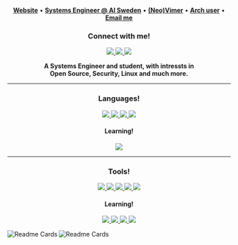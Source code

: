 <p align="center">
  <b><a href="https://nerdyhamster.net">Website</a></b>
  •
  <b><a href="https://ai.se">Systems Engineer @ AI Sweden</a></b>
  •
  <b><a href="https://github.com/neovim/neovim">(Neo)Vimer</a></b>
  •
  <b><a href="https://archlinux.org">Arch user</a></b>
  •
  <b><a href="mailto:leo@nerdyhamster.net"> Email me</a></b>
</p>

<h3 align="center">Connect with me!</h3>
<p align="center">
 <a href="https://www.linkedin.com/in/leo-ronnebro">
  <img src="https://img.shields.io/badge/Linkedin-0e76a8.svg?&style=for-the-badge&logo=Linkedin&logoColor=white" />
 </a>
 <a href="mailto:leo@nerdyhamster.net">
 <img src="https://img.shields.io/badge/Mail-505264.svg?&style=for-the-badge&logo=ProtonMail&logoColor=white?link=mail:leo@nerdyhamster.net" />
 </a>
 <a href="https://gist.github.com/TheNerdyHamster/6a9b8665ccff590d5f71575f65cb94fa">
  <img src="https://img.shields.io/badge/PGP_Key-505264.svg?&style=for-the-badge&logo=Monkey-tie&logoColor=white"/>
 </a>
</p>

<div align="center">
 <b>A Systems Engineer and student, with intressts in</b><br>
 <b>Open Source, Security, Linux and much more.</b>
</div>

<hr />

<h3 align="center">Languages!</h3>
<p align="center">
 <a href="https://golang.org">
  <img src="https://img.shields.io/badge/Golang-00ADD8.svg?&style=for-the-badge&logo=go&logoColor=white" />
 </a>
 <a href="https://php.net">
 <img src="https://img.shields.io/badge/PHP-777BB4.svg?&style=for-the-badge&logo=php&logoColor=white" />
 </a>
 <a href="https://java.com">
  <img src="https://img.shields.io/badge/Java-007396.svg?&style=for-the-badge&logo=Java&logoColor=white"/>
 </a>
 <a href="https://dotnet.microsoft.com">
  <img src="https://img.shields.io/badge/.NET-512BD4.svg?&style=for-the-badge&logo=dot-net&logoColor=white"/>
 </a>
</p>

<h4 align="center">Learning!</h4>
<p align="center">
 <a href="https://rust-lang.org">
  <img src="https://img.shields.io/badge/Rust-000000.svg?&style=for-the-badge&logo=rust&logoColor=white" />
 </a>
</p>

<hr/>

<h3 align="center">Tools!</h3>
<p align="center">
 <a href="https://neovim.io">
  <img src="https://img.shields.io/badge/Neovim-57A143.svg?&style=for-the-badge&logo=neovim&logoColor=white" />
 </a>
 <a href="https://docker.com">
 <img src="https://img.shields.io/badge/Docker-2496ED.svg?&style=for-the-badge&logo=Docker&logoColor=white" />
 </a>
 <a href="https://postgresql.org">
  <img src="https://img.shields.io/badge/PostgreSQL-4169E1.svg?&style=for-the-badge&logo=PostgreSQL&logoColor=white"/>
 </a>
 <a href="https://ansible.com">
  <img src="https://img.shields.io/badge/Ansible-EE0000.svg?&style=for-the-badge&logo=ansible&logoColor=white"/>
 </a>
 <a href="https://www.gnu.org/software/emacs/">
  <img src="https://img.shields.io/badge/Emacs-7F5AB6.svg?&style=for-the-badge&logo=gnu-emacs&logoColor=white"/>
 </a>
</p>


<h4 align="center">Learning!</h4>
<p align="center">
 <a href="https://symfony.com">
  <img src="https://img.shields.io/badge/Symfony-000000.svg?&style=for-the-badge&logo=Symfony&logoColor=white" />
 </a>
 <a href="https://kubernetes.io">
  <img src="https://img.shields.io/badge/Kubernetes-326CE5.svg?&style=for-the-badge&logo=kubernetes&logoColor=white" />
 </a>
 <a href="https://rancher.com">
  <img src="https://img.shields.io/badge/Rancher-0075A8.svg?&style=for-the-badge&logo=rancher&logoColor=white" />
 </a>
 <a href="https://terraform.io">
  <img src="https://img.shields.io/badge/Terraform-7B42BC.svg?&style=for-the-badge&logo=terraform&logoColor=white" />
 </a>
</p>

<img align="left" alt="Readme Cards" src="https://github-readme-stats.vercel.app/api?username=TheNerdyHamster&show_icons=true&hide_border=true&theme=dracula&include_all_commits=true&custom_title=The%20Nerdy%20Hamster%27s%20Profile%20Card" />

<img align="left" alt="Readme Cards" src="https://github-readme-stats.vercel.app/api/top-langs/?username=TheNerdyHamster&layout=compact&hide_border=true&theme=dracula&hide=c&langs_count=9" />
